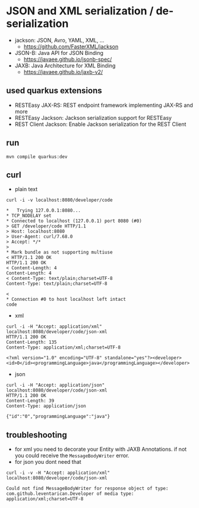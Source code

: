 # JSON and XML serialization / de-serialization

* jackson: JSON, Avro, YAML, XML, ...
    * https://github.com/FasterXML/jackson
* JSON-B: Java API for JSON Binding
    * https://javaee.github.io/jsonb-spec/
* JAXB: Java Architecture for XML Binding
    * https://javaee.github.io/jaxb-v2/

## used quarkus extensions
* RESTEasy JAX-RS: REST endpoint framework implementing JAX-RS and more
* RESTEasy Jackson: Jackson serialization support for RESTEasy
* REST Client Jackson: Enable Jackson serialization for the REST Client

## run
```
mvn compile quarkus:dev
```

## curl
* plain text
```
curl -i -v localhost:8080/developer/code

*   Trying 127.0.0.1:8080...
* TCP_NODELAY set
* Connected to localhost (127.0.0.1) port 8080 (#0)
> GET /developer/code HTTP/1.1
> Host: localhost:8080
> User-Agent: curl/7.68.0
> Accept: */*
> 
* Mark bundle as not supporting multiuse
< HTTP/1.1 200 OK
HTTP/1.1 200 OK
< Content-Length: 4
Content-Length: 4
< Content-Type: text/plain;charset=UTF-8
Content-Type: text/plain;charset=UTF-8

< 
* Connection #0 to host localhost left intact
code
```
* xml
```
curl -i -H "Accept: application/xml" localhost:8080/developer/code/json-xml
HTTP/1.1 200 OK
Content-Length: 135
Content-Type: application/xml;charset=UTF-8

<?xml version="1.0" encoding="UTF-8" standalone="yes"?><developer><id>0</id><programmingLanguage>java</programmingLanguage></developer>
```
* json 
```
curl -i -H "Accept: application/json" localhost:8080/developer/code/json-xml
HTTP/1.1 200 OK
Content-Length: 39
Content-Type: application/json

{"id":"0","programmingLanguage":"java"}
```

## troubleshooting
* for xml you need to decorate your Entity with JAXB Annotations. if not you could receive the `MessageBodyWriter` error.
* for json you dont need that
```
curl -i -v -H "Accept: application/xml" localhost:8080/developer/code/json-xml

Could not find MessageBodyWriter for response object of type: com.github.leventarican.Developer of media type: application/xml;charset=UTF-8
```
